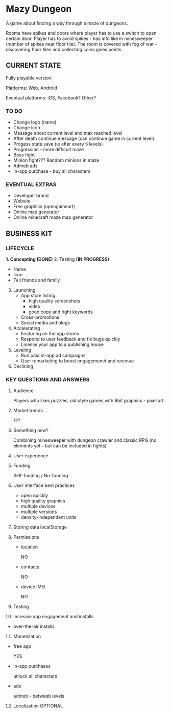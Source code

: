 Mazy Dungeon
==========

A game about finding a way through a maze of dungeons.

Rooms have spikes and doors where player has to use a switch to open certain door. Player has to avoid spikes - has info like in minesweeper (number of spikes near floor tile). The room is covered with fog of war - discovering floor tiles and collecting coins gives points.

CURRENT STATE
-------------
Fully playable version.

Platforms: Web, Android

Eventual platforms:  iOS, Facebook? Other?

### TO DO
- Change logo (name)
- Change icon
- Message about current level and max reached level
- After death continue message (can continue game in current level)
- Progess state save (ie after every 5 levels)
- Progression - more difficult maze
- Boss fight
- Minion fight??? Random minions in maze
- Admob ads
- In-app purchase - buy all characters
        
### EVENTUAL EXTRAS
- Developer brand
- Website
- Free graphics (opengameart)
- Online map generator
- Online minecraft maze map generator

BUSINESS KIT
------------
### LIFECYCLE
**1. Concepting (DONE)**
2. Testing **(IN PROGRESS)**
   - Name
   - Icon
   - Tell friends and family
3. Launching
   - App store listing
      * high quality screenshots
      * video
      * good copy and right keywords
   - Cross-promotions
   - Social media and blogs
4. Accelerating
   - Featuring on the app stores
   - Respond to user feedback and fix bugs quickly
   - License your app to a publishing house
5. Leveling
   - Run paid in-app ad campaigns
   - User remarketing to boost engagemenet and revenue
6. Declining

### KEY QUESTIONS AND ANSWERS

1. Audience

   Players who likes puzzles, old style games with 8bit graphics - pixel art.
2. Market trends

   ???
3. Something new?

   Combining minesweeper with dungeon crawler and classic RPG (no elements yet - but can be included in fights)
4. User experience
5. Funding

   Self-funding / No-funding
6. User interface best practices
   - open quickly
   - high quality graphics
   - multiple devices
   - multiple versions
   - density-independent units
7. Storing data
   localStorage
8. Permissions
   - location
   
      NO
   - contacts
   
      NO
   - device IMEI
   
      NO
9. Testing
10. Increase app engagement and installs
   - over-the-air installs
11. Monetization
   - free app

      YES
   - in-app purchases

      unlock all characters
   - ads

      admob - betweeb levels
12. Localization
   OPTIONAL

